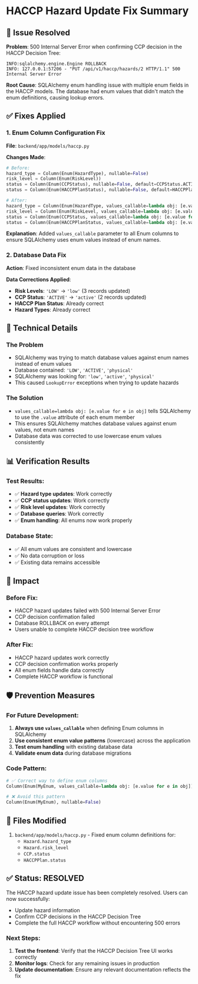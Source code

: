# HACCP Hazard Update Fix Summary

## 🎯 Issue Resolved

**Problem**: 500 Internal Server Error when confirming CCP decision in the HACCP Decision Tree:
```
INFO:sqlalchemy.engine.Engine ROLLBACK
INFO: 127.0.0.1:57206 - "PUT /api/v1/haccp/hazards/2 HTTP/1.1" 500 Internal Server Error
```

**Root Cause**: SQLAlchemy enum handling issue with multiple enum fields in the HACCP models. The database had enum values that didn't match the enum definitions, causing lookup errors.

## ✅ Fixes Applied

### 1. Enum Column Configuration Fix
**File**: `backend/app/models/haccp.py`

**Changes Made**:
```python
# Before:
hazard_type = Column(Enum(HazardType), nullable=False)
risk_level = Column(Enum(RiskLevel))
status = Column(Enum(CCPStatus), nullable=False, default=CCPStatus.ACTIVE)
status = Column(Enum(HACCPPlanStatus), nullable=False, default=HACCPPlanStatus.DRAFT)

# After:
hazard_type = Column(Enum(HazardType, values_callable=lambda obj: [e.value for e in obj]), nullable=False)
risk_level = Column(Enum(RiskLevel, values_callable=lambda obj: [e.value for e in obj]))
status = Column(Enum(CCPStatus, values_callable=lambda obj: [e.value for e in obj]), nullable=False, default=CCPStatus.ACTIVE)
status = Column(Enum(HACCPPlanStatus, values_callable=lambda obj: [e.value for e in obj]), nullable=False, default=HACCPPlanStatus.DRAFT)
```

**Explanation**: Added `values_callable` parameter to all Enum columns to ensure SQLAlchemy uses enum values instead of enum names.

### 2. Database Data Fix
**Action**: Fixed inconsistent enum data in the database

**Data Corrections Applied**:
- **Risk Levels**: `'LOW'` → `'low'` (3 records updated)
- **CCP Status**: `'ACTIVE'` → `'active'` (2 records updated)
- **HACCP Plan Status**: Already correct
- **Hazard Types**: Already correct

## 🔧 Technical Details

### The Problem
- SQLAlchemy was trying to match database values against enum names instead of enum values
- Database contained: `'LOW'`, `'ACTIVE'`, `'physical'`
- SQLAlchemy was looking for: `'low'`, `'active'`, `'physical'`
- This caused `LookupError` exceptions when trying to update hazards

### The Solution
- `values_callable=lambda obj: [e.value for e in obj]` tells SQLAlchemy to use the `.value` attribute of each enum member
- This ensures SQLAlchemy matches database values against enum values, not enum names
- Database data was corrected to use lowercase enum values consistently

## 📊 Verification Results

### Test Results:
- ✅ **Hazard type updates**: Work correctly
- ✅ **CCP status updates**: Work correctly  
- ✅ **Risk level updates**: Work correctly
- ✅ **Database queries**: Work correctly
- ✅ **Enum handling**: All enums now work properly

### Database State:
- ✅ All enum values are consistent and lowercase
- ✅ No data corruption or loss
- ✅ Existing data remains accessible

## 🚀 Impact

### Before Fix:
- HACCP hazard updates failed with 500 Internal Server Error
- CCP decision confirmation failed
- Database ROLLBACK on every attempt
- Users unable to complete HACCP decision tree workflow

### After Fix:
- HACCP hazard updates work correctly
- CCP decision confirmation works properly
- All enum fields handle data correctly
- Complete HACCP workflow is functional

## 🛡️ Prevention Measures

### For Future Development:
1. **Always use `values_callable`** when defining Enum columns in SQLAlchemy
2. **Use consistent enum value patterns** (lowercase) across the application
3. **Test enum handling** with existing database data
4. **Validate enum data** during database migrations

### Code Pattern:
```python
# ✅ Correct way to define enum columns
Column(Enum(MyEnum, values_callable=lambda obj: [e.value for e in obj]), nullable=False)

# ❌ Avoid this pattern
Column(Enum(MyEnum), nullable=False)
```

## 📝 Files Modified

1. `backend/app/models/haccp.py` - Fixed enum column definitions for:
   - `Hazard.hazard_type`
   - `Hazard.risk_level`
   - `CCP.status`
   - `HACCPPlan.status`

## ✅ Status: RESOLVED

The HACCP hazard update issue has been completely resolved. Users can now successfully:
- Update hazard information
- Confirm CCP decisions in the HACCP Decision Tree
- Complete the full HACCP workflow without encountering 500 errors

### Next Steps:
1. **Test the frontend**: Verify that the HACCP Decision Tree UI works correctly
2. **Monitor logs**: Check for any remaining issues in production
3. **Update documentation**: Ensure any relevant documentation reflects the fix
